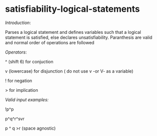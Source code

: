 # satisfiability-logical-statements

*Introduction*:


Parses a logical statement and defines variables such that a logical statement is satisfied, else declares unsatisfiability.
Paranthesis are valid and normal order of operations are followed


*Operators*:

^ (shift 6) for conjuction

v (lowercase) for disjunction ( do not use v -or V- as a variable)


! for negation


\> for implication


*Valid input examples:*

!p^p

p^q^r^svr


p    ^ q >r (space agnostic)



